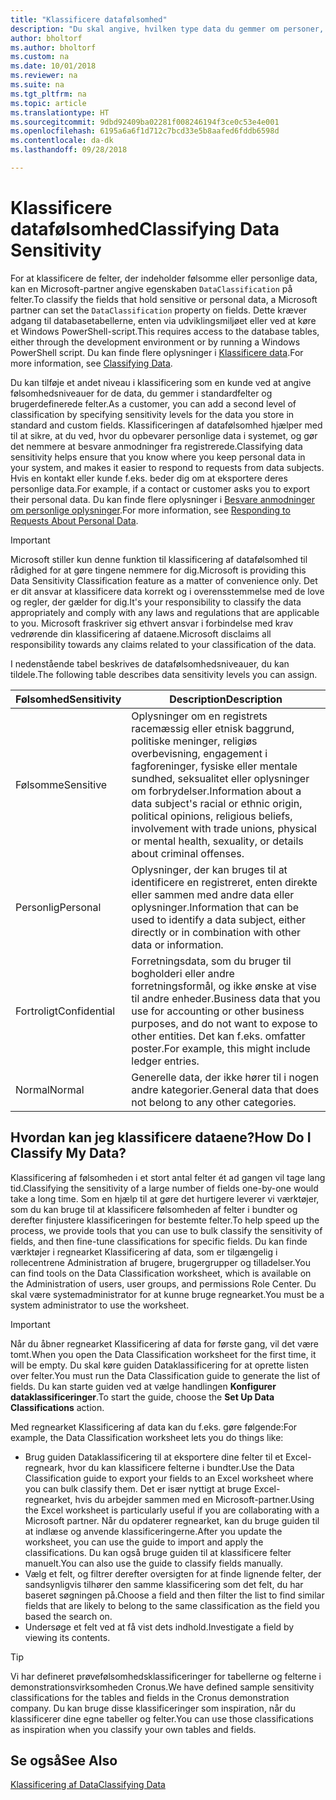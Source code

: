 ```yaml
---
title: "Klassificere datafølsomhed"
description: "Du skal angive, hvilken type data du gemmer om personer, så du kan besvare anmodninger fra dataemnet."
author: bholtorf
ms.author: bholtorf
ms.custom: na
ms.date: 10/01/2018
ms.reviewer: na
ms.suite: na
ms.tgt_pltfrm: na
ms.topic: article
ms.translationtype: HT
ms.sourcegitcommit: 9dbd92409ba02281f008246194f3ce0c53e4e001
ms.openlocfilehash: 6195a6a6f1d712c7bcd33e5b8aafed6fddb6598d
ms.contentlocale: da-dk
ms.lasthandoff: 09/28/2018

---
```


# <a name="classifying-data-sensitivity"></a><span data-ttu-id="e1994-103">Klassificere datafølsomhed</span><span class="sxs-lookup"><span data-stu-id="e1994-103">Classifying Data Sensitivity</span></span>
<span data-ttu-id="e1994-104">For at klassificere de felter, der indeholder følsomme eller personlige data, kan en Microsoft-partner angive egenskaben ```DataClassification``` på felter.</span><span class="sxs-lookup"><span data-stu-id="e1994-104">To classify the fields that hold sensitive or personal data, a Microsoft partner can set the ```DataClassification``` property on fields.</span></span> <span data-ttu-id="e1994-105">Dette kræver adgang til databasetabellerne, enten via udviklingsmiljøet eller ved at køre et Windows PowerShell-script.</span><span class="sxs-lookup"><span data-stu-id="e1994-105">This requires access to the database tables, either through the development environment or by running a Windows PowerShell script.</span></span> <span data-ttu-id="e1994-106">Du kan finde flere oplysninger i [Klassificere data](https://docs.microsoft.com/en-us/dynamics-nav/classifying-data).</span><span class="sxs-lookup"><span data-stu-id="e1994-106">For more information, see [Classifying Data](https://docs.microsoft.com/en-us/dynamics-nav/classifying-data).</span></span>  

<span data-ttu-id="e1994-107">Du kan tilføje et andet niveau i klassificering som en kunde ved at angive følsomhedsniveauer for de data, du gemmer i standardfelter og brugerdefinerede felter.</span><span class="sxs-lookup"><span data-stu-id="e1994-107">As a customer, you can add a second level of classification by specifying sensitivity levels for the data you store in standard and custom fields.</span></span> <span data-ttu-id="e1994-108">Klassificeringen af datafølsomhed hjælper med til at sikre, at du ved, hvor du opbevarer personlige data i systemet, og gør det nemmere at besvare anmodninger fra registrerede.</span><span class="sxs-lookup"><span data-stu-id="e1994-108">Classifying data sensitivity helps ensure that you know where you keep personal data in your system, and makes it easier to respond to requests from data subjects.</span></span> <span data-ttu-id="e1994-109">Hvis en kontakt eller kunde f.eks. beder dig om at eksportere deres personlige data.</span><span class="sxs-lookup"><span data-stu-id="e1994-109">For example, if a contact or customer asks you to export their personal data.</span></span> <span data-ttu-id="e1994-110">Du kan finde flere oplysninger i [Besvare anmodninger om personlige oplysninger](admin-responding-to-requests-about-personal-data.md).</span><span class="sxs-lookup"><span data-stu-id="e1994-110">For more information, see [Responding to Requests About Personal Data](admin-responding-to-requests-about-personal-data.md).</span></span>

> [!Important]
> <span data-ttu-id="e1994-111">Microsoft stiller kun denne funktion til klassificering af datafølsomhed til rådighed for at gøre tingene nemmere for dig.</span><span class="sxs-lookup"><span data-stu-id="e1994-111">Microsoft is providing this Data Sensitivity Classification feature as a matter of convenience only.</span></span> <span data-ttu-id="e1994-112">Det er dit ansvar at klassificere data korrekt og i overensstemmelse med de love og regler, der gælder for dig.</span><span class="sxs-lookup"><span data-stu-id="e1994-112">It's your responsibility to classify the data appropriately and comply with any laws and regulations that are applicable to you.</span></span> <span data-ttu-id="e1994-113">Microsoft fraskriver sig ethvert ansvar i forbindelse med krav vedrørende din klassificering af dataene.</span><span class="sxs-lookup"><span data-stu-id="e1994-113">Microsoft disclaims all responsibility towards any claims related to your classification of the data.</span></span>  

<span data-ttu-id="e1994-114">I nedenstående tabel beskrives de datafølsomhedsniveauer, du kan tildele.</span><span class="sxs-lookup"><span data-stu-id="e1994-114">The following table describes data sensitivity levels you can assign.</span></span>

|<span data-ttu-id="e1994-115">Følsomhed</span><span class="sxs-lookup"><span data-stu-id="e1994-115">Sensitivity</span></span>|<span data-ttu-id="e1994-116">Description</span><span class="sxs-lookup"><span data-stu-id="e1994-116">Description</span></span>|
|----|----|
|<span data-ttu-id="e1994-117">Følsomme</span><span class="sxs-lookup"><span data-stu-id="e1994-117">Sensitive</span></span> | <span data-ttu-id="e1994-118">Oplysninger om en registrets racemæssig eller etnisk baggrund, politiske meninger, religiøs overbevisning, engagement i fagforeninger, fysiske eller mentale sundhed, seksualitet eller oplysninger om forbrydelser.</span><span class="sxs-lookup"><span data-stu-id="e1994-118">Information about a data subject's racial or ethnic origin, political opinions, religious beliefs, involvement with trade unions, physical or mental health, sexuality, or details about criminal offenses.</span></span> |
|<span data-ttu-id="e1994-119">Personlig</span><span class="sxs-lookup"><span data-stu-id="e1994-119">Personal</span></span> | <span data-ttu-id="e1994-120">Oplysninger, der kan bruges til at identificere en registreret, enten direkte eller sammen med andre data eller oplysninger.</span><span class="sxs-lookup"><span data-stu-id="e1994-120">Information that can be used to identify a data subject, either directly or in combination with other data or information.</span></span>|
|<span data-ttu-id="e1994-121">Fortroligt</span><span class="sxs-lookup"><span data-stu-id="e1994-121">Confidential</span></span> | <span data-ttu-id="e1994-122">Forretningsdata, som du bruger til bogholderi eller andre forretningsformål, og ikke ønske at vise til andre enheder.</span><span class="sxs-lookup"><span data-stu-id="e1994-122">Business data that you use for accounting or other business purposes, and do not want to expose to other entities.</span></span> <span data-ttu-id="e1994-123">Det kan f.eks. omfatter poster.</span><span class="sxs-lookup"><span data-stu-id="e1994-123">For example, this might include ledger entries.</span></span>|
|<span data-ttu-id="e1994-124">Normal</span><span class="sxs-lookup"><span data-stu-id="e1994-124">Normal</span></span> | <span data-ttu-id="e1994-125">Generelle data, der ikke hører til i nogen andre kategorier.</span><span class="sxs-lookup"><span data-stu-id="e1994-125">General data that does not belong to any other categories.</span></span>|

## <a name="how-do-i-classify-my-data"></a><span data-ttu-id="e1994-126">Hvordan kan jeg klassificere dataene?</span><span class="sxs-lookup"><span data-stu-id="e1994-126">How Do I Classify My Data?</span></span>
<span data-ttu-id="e1994-127">Klassificering af følsomheden i et stort antal felter ét ad gangen vil tage lang tid.</span><span class="sxs-lookup"><span data-stu-id="e1994-127">Classifying the sensitivity of a large number of fields one-by-one would take a long time.</span></span> <span data-ttu-id="e1994-128">Som en hjælp til at gøre det hurtigere leverer vi værktøjer, som du kan bruge til at klassificere følsomheden af felter i bundter og derefter finjustere klassificeringen for bestemte felter.</span><span class="sxs-lookup"><span data-stu-id="e1994-128">To help speed up the process, we provide tools that you can use to bulk classify the sensitivity of fields, and then fine-tune classifications for specific fields.</span></span> <span data-ttu-id="e1994-129">Du kan finde værktøjer i regnearket Klassificering af data, som er tilgængelig i rollecentrene Administration af brugere, brugergrupper og tilladelser.</span><span class="sxs-lookup"><span data-stu-id="e1994-129">You can find tools on the Data Classification worksheet, which is available on the Administration of users, user groups, and permissions Role Center.</span></span> <span data-ttu-id="e1994-130">Du skal være systemadministrator for at kunne bruge regnearket.</span><span class="sxs-lookup"><span data-stu-id="e1994-130">You must be a system administrator to use the worksheet.</span></span>

> [!Important]
> <span data-ttu-id="e1994-131">Når du åbner regnearket Klassificering af data for første gang, vil det være tomt.</span><span class="sxs-lookup"><span data-stu-id="e1994-131">When you open the Data Classification worksheet for the first time, it will be empty.</span></span> <span data-ttu-id="e1994-132">Du skal køre guiden Dataklassificering for at oprette listen over felter.</span><span class="sxs-lookup"><span data-stu-id="e1994-132">You must run the Data Classification guide to generate the list of fields.</span></span> <span data-ttu-id="e1994-133">Du kan starte guiden ved at vælge handlingen **Konfigurer dataklassificeringer**.</span><span class="sxs-lookup"><span data-stu-id="e1994-133">To start the guide, choose the **Set Up Data Classifications** action.</span></span>

<span data-ttu-id="e1994-134">Med regnearket Klassificering af data kan du f.eks. gøre følgende:</span><span class="sxs-lookup"><span data-stu-id="e1994-134">For example, the Data Classification worksheet lets you do things like:</span></span>  

* <span data-ttu-id="e1994-135">Brug guiden Dataklassificering til at eksportere dine felter til et Excel-regneark, hvor du kan klassificere felterne i bundter.</span><span class="sxs-lookup"><span data-stu-id="e1994-135">Use the Data Classification guide to export your fields to an Excel worksheet where you can bulk classify them.</span></span> <span data-ttu-id="e1994-136">Det er især nyttigt at bruge Excel-regnearket, hvis du arbejder sammen med en Microsoft-partner.</span><span class="sxs-lookup"><span data-stu-id="e1994-136">Using the Excel worksheet is particularly useful if you are collaborating with a Microsoft partner.</span></span> <span data-ttu-id="e1994-137">Når du opdaterer regnearket, kan du bruge guiden til at indlæse og anvende klassificeringerne.</span><span class="sxs-lookup"><span data-stu-id="e1994-137">After you update the worksheet, you can use the guide to import and apply the classifications.</span></span> <span data-ttu-id="e1994-138">Du kan også bruge guiden til at klassificere felter manuelt.</span><span class="sxs-lookup"><span data-stu-id="e1994-138">You can also use the guide to classify fields manually.</span></span>  
* <span data-ttu-id="e1994-139">Vælg et felt, og filtrer derefter oversigten for at finde lignende felter, der sandsynligvis tilhører den samme klassificering som det felt, du har baseret søgningen på.</span><span class="sxs-lookup"><span data-stu-id="e1994-139">Choose a field and then filter the list to find similar fields that are likely to belong to the same classification as the field you based the search on.</span></span>  
* <span data-ttu-id="e1994-140">Undersøge et felt ved at få vist dets indhold.</span><span class="sxs-lookup"><span data-stu-id="e1994-140">Investigate a field by viewing its contents.</span></span>  

> [!Tip]
> <span data-ttu-id="e1994-141">Vi har defineret prøvefølsomhedsklassificeringer for tabellerne og felterne i demonstrationsvirksomheden Cronus.</span><span class="sxs-lookup"><span data-stu-id="e1994-141">We have defined sample sensitivity classifications for the tables and fields in the Cronus demonstration company.</span></span> <span data-ttu-id="e1994-142">Du kan bruge disse klassificeringer som inspiration, når du klassificerer dine egne tabeller og felter.</span><span class="sxs-lookup"><span data-stu-id="e1994-142">You can use those classifications as inspiration when you classify your own tables and fields.</span></span>

## <a name="see-also"></a><span data-ttu-id="e1994-143">Se også</span><span class="sxs-lookup"><span data-stu-id="e1994-143">See Also</span></span>
[<span data-ttu-id="e1994-144">Klassificering af Data</span><span class="sxs-lookup"><span data-stu-id="e1994-144">Classifying Data</span></span>](https://docs.microsoft.com/en-us/dynamics-nav/classifying-data)  

